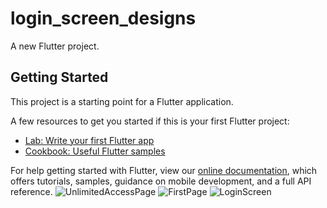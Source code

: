 # login_screen_designs

A new Flutter project.

## Getting Started

This project is a starting point for a Flutter application.

A few resources to get you started if this is your first Flutter project:

- [Lab: Write your first Flutter app](https://flutter.dev/docs/get-started/codelab)
- [Cookbook: Useful Flutter samples](https://flutter.dev/docs/cookbook)

For help getting started with Flutter, view our
[online documentation](https://flutter.dev/docs), which offers tutorials,
samples, guidance on mobile development, and a full API reference.
![UnlimitedAccessPage](https://user-images.githubusercontent.com/97750042/194926427-90eec49b-6458-45f4-acbd-a3713e829351.png)
![FirstPage](https://user-images.githubusercontent.com/97750042/194926433-fc84d7e4-5c69-4362-b12e-df13080db9dc.png)
![LoginScreen](https://user-images.githubusercontent.com/97750042/194926435-fb4e9648-9bff-47e9-8a68-a6a8412574db.png)
